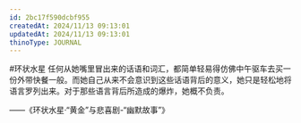 ```yaml
---
id: 2bc17f590dcbf955
createdAt: 2024/11/13 09:13:01
updatedAt: 2024/11/13 09:13:01
thinoType: JOURNAL
---
```

#环状水星 任何从她嘴里冒出来的话语和词汇，都简单轻易得仿佛中午驱车去买一份外带快餐一般。而她自己从来不会意识到这些话语背后的意义，她只是轻松地将语言罗列出来。对于那些语言背后所造成的爆炸，她概不负责。

——《环状水星·“黄金”与悲喜剧-“幽默故事”》